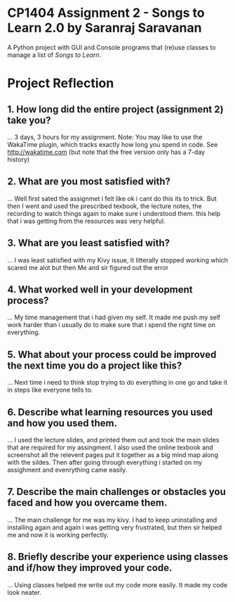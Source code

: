 # CP1404 Assignment 2 - Songs to Learn 2.0 by Saranraj Saravanan 

A Python project with GUI and Console programs that (re)use classes to manage a list of *Songs to Learn*.


# Project Reflection

## 1. How long did the entire project (assignment 2) take you?
...  3 days, 3 hours for my assignment.
Note: You may like to use the WakaTime plugin, which tracks exactly how long you spend in code. 
See http://wakatime.com (but note that the free version only has a 7-day history)

## 2. What are you most satisfied with?
... Well first sated the assignmet i felt like ok i cant do this its to trick. But then I went and used the prescribed texbook, the lecture notes, the recording to watch things again to make sure i understood them. this help that i was getting from the resources was very helpful.

## 3. What are you least satisfied with?
... I was least satisfied with my Kivy issue, It litterally stopped working which scared me alot but then Me and sir figured out the error

## 4. What worked well in your development process?
... My time management that i had given my self. It made me push my self work harder than i usually do to make sure that i spend the right time on everything.

## 5. What about your process could be improved the next time you do a project like this?
... Next time i need to think stop trying to do everything in one go and take it in steps like everyone tells to.

## 6. Describe what learning resources you used and how you used them.
... I used the lecture slides, and printed them out and took the main slides that are required for my assingment. I also used the online texbook and screenshot all the relevent pages put it together as a big mind map along with the sildes. Then after going through everything i started on my assighment and evenrything came easily.

## 7. Describe the main challenges or obstacles you faced and how you overcame them.
... The main challenge for me was my kivy. I had to keep uninstalling and installing again and again i was getting very frustrated, but then sir helped me and now it is working perfectly.

## 8. Briefly describe your experience using classes and if/how they improved your code.
... Using classes helped me write out my code more easily. It made my code look neater.
